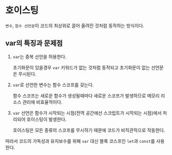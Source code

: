 # 호이스팅

`변수`, `함수 선언문`이 코드의 최상위로 끌어 올려진 것처럼 동작하는 방식이다.

## var의 특징과 문제점

1. `var`는 중복 선언을 허용한다.

   초기화문이 있을경우 `var` 키워드가 없는 것처럼 동작되고 초기화문이 없는 선언문은 무시된다.

2. `var`로 선언한 변수는 함수 스코프를 갖는다.

   함수 스코프는 새로운 함수가 생성될때마다 새로운 스코프가 발생하므로 메모리 리소스 관리에 비효율적이다.

3. `var` 선언은 함수가 시작되는 시점(전역 공간에선 스크립트가 시작되는 시점)에서 처리되어 호이스팅이 발생한다.

   호이스팅은 모든 종류의 스코프를 무시하기 때문에 코드가 비직관적으로 작동한다.

따라서 코드의 가독성과 유지보수를 위해 `var` 대신 블록 코스프인 `let`과 `const`를 사용한다.
